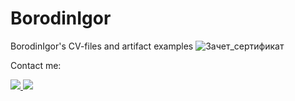 # BorodinIgor
BorodinIgor's CV-files and artifact examples
![Зачет_сертификат](https://user-images.githubusercontent.com/115728975/204132987-0001192c-af44-4dff-9104-2267982a3f4a.jpg)
<p> Contact me: </p>
<p> <a href="https://www.linkedin.com/in/itigorborodin/" >
<img src="https://img.shields.io/badge/LinkedIn-0077B5?style=for-the-badge&logo=linkedin&logoColor=white" /> </a>
<a href="mailto:flyingruh@gmail.com" >
<img src="https://img.shields.io/badge/Gmail-D14836?style=for-the-badge&logo=gmail&logoColor=white" /> </a> </p>
